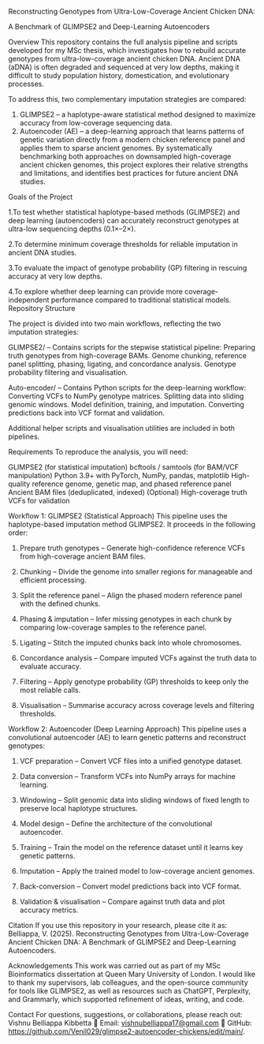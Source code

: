 Reconstructing Genotypes from Ultra-Low-Coverage Ancient Chicken DNA:

A Benchmark of GLIMPSE2 and Deep-Learning Autoencoders

Overview
This repository contains the full analysis pipeline and scripts developed for my MSc thesis, which investigates how to rebuild accurate genotypes from ultra-low-coverage ancient chicken DNA. Ancient DNA (aDNA) is often degraded and sequenced at very low depths, making it difficult to study population history, domestication, and evolutionary processes.

To address this, two complementary imputation strategies are compared:
1. GLIMPSE2 – a haplotype-aware statistical method designed to maximize accuracy from low-coverage sequencing data.
2. Autoencoder (AE) – a deep-learning approach that learns patterns of genetic variation directly from a modern chicken reference panel and applies them to sparse ancient genomes.
By systematically benchmarking both approaches on downsampled high-coverage ancient chicken genomes, this project explores their relative strengths and limitations, and identifies best practices for future ancient DNA studies.

Goals of the Project

1.To test whether statistical haplotype-based methods (GLIMPSE2) and deep learning (autoencoders) can accurately reconstruct genotypes at ultra-low sequencing depths (0.1×–2×).

2.To determine minimum coverage thresholds for reliable imputation in ancient DNA studies.

3.To evaluate the impact of genotype probability (GP) filtering in rescuing accuracy at very low depths.

4.To explore whether deep learning can provide more coverage-independent performance compared to traditional statistical models.
Repository Structure

The project is divided into two main workflows, reflecting the two imputation strategies:

GLIMPSE2/ – Contains scripts for the stepwise statistical pipeline:
Preparing truth genotypes from high-coverage BAMs.
Genome chunking, reference panel splitting, phasing, ligating, and concordance analysis.
Genotype probability filtering and visualisation.

Auto-encoder/ – Contains Python scripts for the deep-learning workflow:
Converting VCFs to NumPy genotype matrices.
Splitting data into sliding genomic windows.
Model definition, training, and imputation.
Converting predictions back into VCF format and validation.

Additional helper scripts and visualisation utilities are included in both pipelines.

Requirements
To reproduce the analysis, you will need:

GLIMPSE2 (for statistical imputation)
bcftools / samtools (for BAM/VCF manipulation)
Python 3.9+ with PyTorch, NumPy, pandas, matplotlib
High-quality reference genome, genetic map, and phased reference panel
Ancient BAM files (deduplicated, indexed)
(Optional) High-coverage truth VCFs for validation

Workflow 1: GLIMPSE2 (Statistical Approach)
This pipeline uses the haplotype-based imputation method GLIMPSE2. It proceeds in the following order:

1. Prepare truth genotypes – Generate high-confidence reference VCFs from high-coverage ancient BAM files.

2. Chunking – Divide the genome into smaller regions for manageable and efficient processing.

3. Split the reference panel – Align the phased modern reference panel with the defined chunks.

4. Phasing & imputation – Infer missing genotypes in each chunk by comparing low-coverage samples to the reference panel.

5. Ligating – Stitch the imputed chunks back into whole chromosomes.

6. Concordance analysis – Compare imputed VCFs against the truth data to evaluate accuracy.

7. Filtering – Apply genotype probability (GP) thresholds to keep only the most reliable calls.

8. Visualisation – Summarise accuracy across coverage levels and filtering thresholds.

Workflow 2: Autoencoder (Deep Learning Approach)
This pipeline uses a convolutional autoencoder (AE) to learn genetic patterns and reconstruct genotypes:

1. VCF preparation – Convert VCF files into a unified genotype dataset.

2. Data conversion – Transform VCFs into NumPy arrays for machine learning.

3. Windowing – Split genomic data into sliding windows of fixed length to preserve local haplotype structures.

4. Model design – Define the architecture of the convolutional autoencoder.

5. Training – Train the model on the reference dataset until it learns key genetic patterns.

6. Imputation – Apply the trained model to low-coverage ancient genomes.

7. Back-conversion – Convert model predictions back into VCF format.

8. Validation & visualisation – Compare against truth data and plot accuracy metrics.

Citation
If you use this repository in your research, please cite it as:
Belliappa, V. (2025). Reconstructing Genotypes from Ultra-Low-Coverage Ancient Chicken DNA: A Benchmark of GLIMPSE2 and Deep-Learning Autoencoders.

Acknowledgements
This work was carried out as part of my MSc Bioinformatics dissertation at Queen Mary University of London.
I would like to thank my supervisors, lab colleagues, and the open-source community for tools like GLIMPSE2, as well as resources such as ChatGPT, Perplexity, and Grammarly, which supported refinement of ideas, writing, and code.

Contact
For questions, suggestions, or collaborations, please reach out:
Vishnu Belliappa Kibbetta
📧 Email: vishnubelliappa17@gmail.com
🔗 GitHub: https://github.com/Venil029/glimpse2-autoencoder-chickens/edit/main/.
